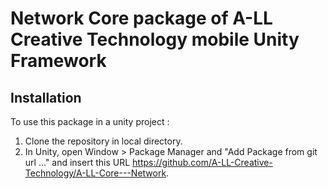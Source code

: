 # Network Core package of A-LL Creative Technology mobile Unity Framework

## Installation

To use this package in a unity project :

1. Clone the repository in local directory.
2. In Unity, open Window > Package Manager and "Add Package from git url ..." and insert this URL https://github.com/A-LL-Creative-Technology/A-LL-Core---Network.